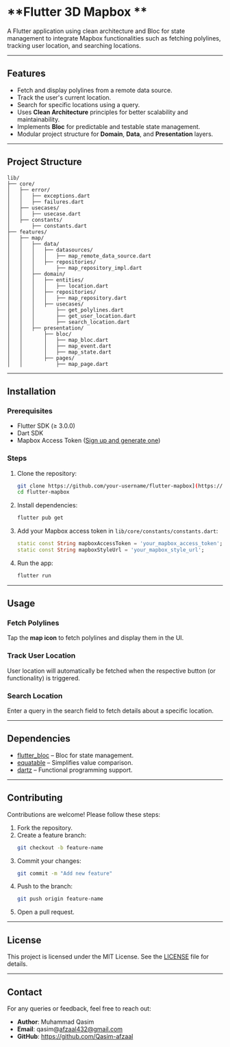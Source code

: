 # **Flutter 3D Mapbox **

A Flutter application using clean architecture and Bloc for state management to integrate Mapbox functionalities such as fetching polylines, tracking user location, and searching locations.

---

## **Features**
- Fetch and display polylines from a remote data source.
- Track the user's current location.
- Search for specific locations using a query.
- Uses **Clean Architecture** principles for better scalability and maintainability.
- Implements **Bloc** for predictable and testable state management.
- Modular project structure for **Domain**, **Data**, and **Presentation** layers.

---

## **Project Structure**
```plaintext
lib/
├── core/
│   ├── error/
│   │   ├── exceptions.dart
│   │   ├── failures.dart
│   ├── usecases/
│   │   ├── usecase.dart
│   ├── constants/
│       ├── constants.dart
├── features/
│   ├── map/
│   │   ├── data/
│   │   │   ├── datasources/
│   │   │   │   ├── map_remote_data_source.dart
│   │   │   ├── repositories/
│   │   │       ├── map_repository_impl.dart
│   │   ├── domain/
│   │   │   ├── entities/
│   │   │   │   ├── location.dart
│   │   │   ├── repositories/
│   │   │   │   ├── map_repository.dart
│   │   │   ├── usecases/
│   │   │       ├── get_polylines.dart
│   │   │       ├── get_user_location.dart
│   │   │       ├── search_location.dart
│   │   ├── presentation/
│   │       ├── bloc/
│   │       │   ├── map_bloc.dart
│   │       │   ├── map_event.dart
│   │       │   ├── map_state.dart
│   │       ├── pages/
│   │           ├── map_page.dart
```

---

## **Installation**

### **Prerequisites**
- Flutter SDK (≥ 3.0.0)
- Dart SDK
- Mapbox Access Token ([Sign up and generate one](https://account.mapbox.com/auth/signup/))

### **Steps**
1. Clone the repository:
   ```bash
   git clone https://github.com/your-username/flutter-mapbox](https://github.com/Qasim-afzaal/flutter_3d_map_box.git
   cd flutter-mapbox
   ```
2. Install dependencies:
   ```bash
   flutter pub get
   ```
3. Add your Mapbox access token in `lib/core/constants/constants.dart`:
   ```dart
   static const String mapboxAccessToken = 'your_mapbox_access_token';
   static const String mapboxStyleUrl = 'your_mapbox_style_url';
   ```
4. Run the app:
   ```bash
   flutter run
   ```

---

## **Usage**
### Fetch Polylines
Tap the **map icon** to fetch polylines and display them in the UI.

### Track User Location
User location will automatically be fetched when the respective button (or functionality) is triggered.

### Search Location
Enter a query in the search field to fetch details about a specific location.

---

## **Dependencies**
- [flutter_bloc](https://pub.dev/packages/flutter_bloc) – Bloc for state management.
- [equatable](https://pub.dev/packages/equatable) – Simplifies value comparison.
- [dartz](https://pub.dev/packages/dartz) – Functional programming support.

---

## **Contributing**
Contributions are welcome! Please follow these steps:
1. Fork the repository.
2. Create a feature branch:
   ```bash
   git checkout -b feature-name
   ```
3. Commit your changes:
   ```bash
   git commit -m "Add new feature"
   ```
4. Push to the branch:
   ```bash
   git push origin feature-name
   ```
5. Open a pull request.

---

## **License**
This project is licensed under the MIT License. See the [LICENSE](LICENSE) file for details.

---

## **Contact**
For any queries or feedback, feel free to reach out:
- **Author**: Muhammad Qasim
- **Email**: qasim@afzaal432@gmail.com
- **GitHub**: https://github.com/Qasim-afzaal
